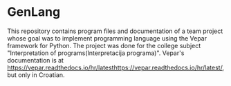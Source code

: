 # GenLang
This repository contains program files and documentation of a team project whose goal was to implement programming language using the Vepar framework for Python. The project was done for the college subject "Interpretation of programs(Interpretacija programa)". 
Vepar's documentation is at https://vepar.readthedocs.io/hr/latesthttps://vepar.readthedocs.io/hr/latest/, but only in Croatian. 

